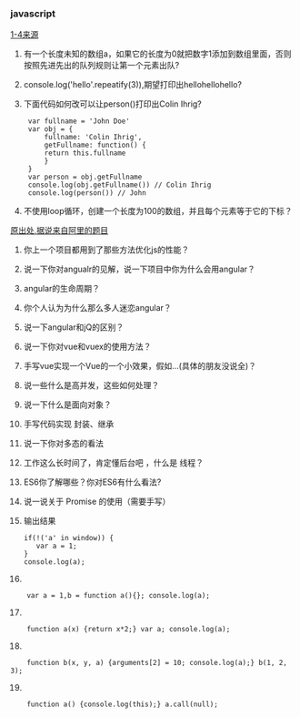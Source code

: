 ### javascript

[1-4来源](https://github.com/fuliaoyi/showmecode)

1. 有一个长度未知的数组a，如果它的长度为0就把数字1添加到数组里面，否则按照先进先出的队列规则让第一个元素出队?

2. console.log('hello'.repeatify(3)),期望打印出hellohellohello?

3. 下面代码如何改可以让person()打印出Colin Ihrig?

	    var fullname = 'John Doe'
	    var obj = {
	        fullname: 'Colin Ihrig',
	        getFullname: function() {
	        return this.fullname
	        }
	    }
		var person = obj.getFullname
		console.log(obj.getFullname()) // Colin Ihrig
		console.log(person()) // John

4. 不使用loop循环，创建一个长度为100的数组，并且每个元素等于它的下标？


[原出处,据说来自阿里的题目](http://blog.csdn.net/MR_LP/article/details/61619133)

1. 你上一个项目都用到了那些方法优化js的性能？
	
2. 说一下你对angualr的见解，说一下项目中你为什么会用angular？
	
3. angular的生命周期？
	
4. 你个人认为为什么那么多人迷恋angular？
	
5. 说一下angular和jQ的区别？

6. 说一下你对vue和vuex的使用方法？
	
7. 手写vue实现一个Vue的一个小效果，假如...(具体的朋友没说全)？

8. 说一些什么是高并发，这些如何处理？

9. 说一下什么是面向对象？
	
10. 手写代码实现 封装、继承
	
11. 说一下你对多态的看法

12. 工作这么长时间了，肯定懂后台吧 ，什么是 线程？

13. ES6你了解哪些？你对ES6有什么看法?

14.	说一说关于 Promise 的使用（需要手写）

15. 输出结果

		if(!('a' in window)) {
		   var a = 1;
		}
		console.log(a);
	
16. 

		var a = 1,b = function a(){}; console.log(a);

17. 

		function a(x) {return x*2;} var a; console.log(a);

18. 

		function b(x, y, a) {arguments[2] = 10; console.log(a);} b(1, 2, 3);

19. 

		function a() {console.log(this);} a.call(null);
	
	

